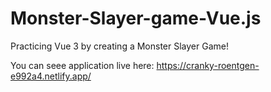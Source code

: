 # Monster-Slayer-game-Vue.js

Practicing Vue 3 by creating a Monster Slayer Game!


You can seee application live here: https://cranky-roentgen-e992a4.netlify.app/
